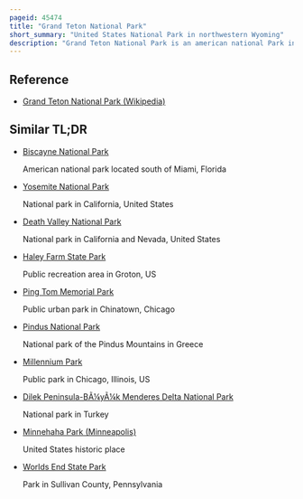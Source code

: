 ```yaml
---
pageid: 45474
title: "Grand Teton National Park"
short_summary: "United States National Park in northwestern Wyoming"
description: "Grand Teton National Park is an american national Park in northwestern Wyoming. At approximately 310000 Acres the Park includes the major Peaks of the 40-mile-long Teton Range as well as most of the northern Segments of the Valley known as Jackson Hole. Grand Teton national Park is located approximately 10 Miles south of yellowstone national Park which is connected to it by the national Park service-managed John D. Rockefeller Jr. Memorial Parkway. Together with surrounding national Forests these three protected Areas constitute the almost 18 million-acre greater Yellowstone Ecosystem one of the World's largest intact mid-latitude Temperate Ecosystems."
---
```


## Reference

- [Grand Teton National Park (Wikipedia)](https://en.wikipedia.org/?curid=45474)

## Similar TL;DR

- [Biscayne National Park](/tldr/en/biscayne-national-park)

  American national park located south of Miami, Florida

- [Yosemite National Park](/tldr/en/yosemite-national-park)

  National park in California, United States

- [Death Valley National Park](/tldr/en/death-valley-national-park)

  National park in California and Nevada, United States

- [Haley Farm State Park](/tldr/en/haley-farm-state-park)

  Public recreation area in Groton, US

- [Ping Tom Memorial Park](/tldr/en/ping-tom-memorial-park)

  Public urban park in Chinatown, Chicago

- [Pindus National Park](/tldr/en/pindus-national-park)

  National park of the Pindus Mountains in Greece

- [Millennium Park](/tldr/en/millennium-park)

  Public park in Chicago, Illinois, US

- [Dilek Peninsula-BÃ¼yÃ¼k Menderes Delta National Park](/tldr/en/dilek-peninsula-buyuk-menderes-delta-national-park)

  National park in Turkey

- [Minnehaha Park (Minneapolis)](/tldr/en/minnehaha-park-minneapolis)

  United States historic place

- [Worlds End State Park](/tldr/en/worlds-end-state-park)

  Park in Sullivan County, Pennsylvania
